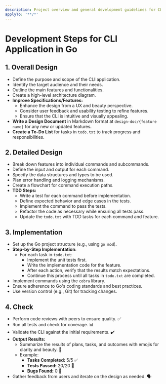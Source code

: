 ```yaml
---
description: Project overview and general development guidelines for CLI Application in Go
applyTo: '**/*'
---
```

# Development Steps for CLI Application in Go

## 1. Overall Design
- Define the purpose and scope of the CLI application.
- Identify the target audience and their needs.
- Outline the main features and functionalities.
- Create a high-level architecture diagram.
- **Improve Specifications/Features:**
  - Enhance the design from a UX and beauty perspective.
  - Consider user feedback and usability testing to refine features.
  - Ensure that the CLI is intuitive and visually appealing.
- **Write a Design Document** in Markdown format at `design-doc/{feature name}` for any new or updated features.
- **Create a To-Do List** for tasks in `todo.txt` to track progress and responsibilities.

## 2. Detailed Design
- Break down features into individual commands and subcommands.
- Define the input and output for each command.
- Specify the data structures and types to be used.
- Plan error handling and logging mechanisms.
- Create a flowchart for command execution paths.
- **TDD Steps:**
  - Write a test for each command before implementation.
  - Define expected behavior and edge cases in the tests.
  - Implement the command to pass the tests.
  - Refactor the code as necessary while ensuring all tests pass.
  - Update the `todo.txt` with TDD tasks for each command and feature.

## 3. Implementation
- Set up the Go project structure (e.g., using `go mod`).
- **Step-by-Step Implementation:**
  - For each task in `todo.txt`:
    - Implement the unit tests first.
    - Write the implementation code for the feature.
    - After each action, verify that the results match expectations.
    - Continue this process until all tasks in `todo.txt` are completed.
- Implement commands using the `cobra` library.
- Ensure adherence to Go's coding standards and best practices.
- Use version control (e.g., Git) for tracking changes.

## 4. Check
- Perform code reviews with peers to ensure quality. ✅
- Run all tests and check for coverage. 📊
- Validate the CLI against the initial requirements. ✔️
- **Output Results:**
  - Summarize the results of plans, tasks, and outcomes with emojis for clarity and beauty. 🎉
  - Example:
    - **Tasks Completed:** 5/5 ✅
    - **Tests Passed:** 20/20 🎉
    - **Bugs Found:** 0 🐞
- Gather feedback from users and iterate on the design as needed. 🗣️
